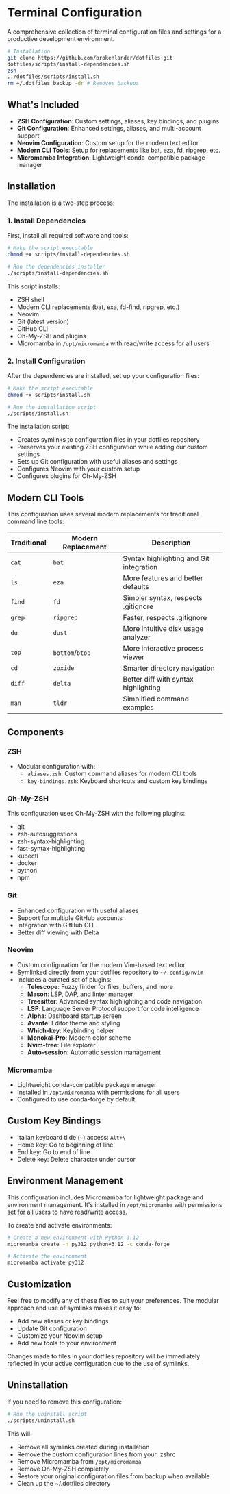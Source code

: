 # Terminal Configuration

A comprehensive collection of terminal configuration files and settings for a productive development environment.

```bash
# Installation
git clone https://github.com/brokenlander/dotfiles.git
dotfiles/scripts/install-dependencies.sh
zsh
../dotfiles/scripts/install.sh
rm ~/.dotfiles_backup -dr # Removes backups
```

## What's Included

- **ZSH Configuration**: Custom settings, aliases, key bindings, and plugins
- **Git Configuration**: Enhanced settings, aliases, and multi-account support
- **Neovim Configuration**: Custom setup for the modern text editor
- **Modern CLI Tools**: Setup for replacements like bat, eza, fd, ripgrep, etc.
- **Micromamba Integration**: Lightweight conda-compatible package manager

## Installation

The installation is a two-step process:

### 1. Install Dependencies

First, install all required software and tools:

```bash
# Make the script executable
chmod +x scripts/install-dependencies.sh

# Run the dependencies installer
./scripts/install-dependencies.sh
```

This script installs:

- ZSH shell
- Modern CLI replacements (bat, exa, fd-find, ripgrep, etc.)
- Neovim
- Git (latest version)
- GitHub CLI
- Oh-My-ZSH and plugins
- Micromamba in `/opt/micromamba` with read/write access for all users

### 2. Install Configuration

After the dependencies are installed, set up your configuration files:

```bash
# Make the script executable
chmod +x scripts/install.sh

# Run the installation script
./scripts/install.sh
```

The installation script:

- Creates symlinks to configuration files in your dotfiles repository
- Preserves your existing ZSH configuration while adding our custom settings
- Sets up Git configuration with useful aliases and settings
- Configures Neovim with your custom setup
- Configures plugins for Oh-My-ZSH

## Modern CLI Tools

This configuration uses several modern replacements for traditional command line tools:

| Traditional | Modern Replacement | Description                             |
| ----------- | ------------------ | --------------------------------------- |
| `cat`       | `bat`              | Syntax highlighting and Git integration |
| `ls`        | `eza`              | More features and better defaults       |
| `find`      | `fd`               | Simpler syntax, respects .gitignore     |
| `grep`      | `ripgrep`          | Faster, respects .gitignore             |
| `du`        | `dust`             | More intuitive disk usage analyzer      |
| `top`       | `bottom`/`btop`    | More interactive process viewer         |
| `cd`        | `zoxide`           | Smarter directory navigation            |
| `diff`      | `delta`            | Better diff with syntax highlighting    |
| `man`       | `tldr`             | Simplified command examples             |

## Components

### ZSH

- Modular configuration with:
  - `aliases.zsh`: Custom command aliases for modern CLI tools
  - `key-bindings.zsh`: Keyboard shortcuts and custom key bindings

### Oh-My-ZSH

This configuration uses Oh-My-ZSH with the following plugins:

- git
- zsh-autosuggestions
- zsh-syntax-highlighting
- fast-syntax-highlighting
- kubectl
- docker
- python
- npm

### Git

- Enhanced configuration with useful aliases
- Support for multiple GitHub accounts
- Integration with GitHub CLI
- Better diff viewing with Delta

### Neovim

- Custom configuration for the modern Vim-based text editor
- Symlinked directly from your dotfiles repository to `~/.config/nvim`
- Includes a curated set of plugins:
  - **Telescope**: Fuzzy finder for files, buffers, and more
  - **Mason**: LSP, DAP, and linter manager
  - **Treesitter**: Advanced syntax highlighting and code navigation
  - **LSP**: Language Server Protocol support for code intelligence
  - **Alpha**: Dashboard startup screen
  - **Avante**: Editor theme and styling
  - **Which-key**: Keybinding helper
  - **Monokai-Pro**: Modern color scheme
  - **Nvim-tree**: File explorer
  - **Auto-session**: Automatic session management

### Micromamba

- Lightweight conda-compatible package manager
- Installed in `/opt/micromamba` with permissions for all users
- Configured to use conda-forge by default

## Custom Key Bindings

- Italian keyboard tilde (`~`) access: `Alt+\`
- Home key: Go to beginning of line
- End key: Go to end of line
- Delete key: Delete character under cursor

## Environment Management

This configuration includes Micromamba for lightweight package and environment management. It's installed in `/opt/micromamba` with permissions set for all users to have read/write access.

To create and activate environments:

```bash
# Create a new environment with Python 3.12
micromamba create -n py312 python=3.12 -c conda-forge

# Activate the environment
micromamba activate py312
```

## Customization

Feel free to modify any of these files to suit your preferences. The modular approach and use of symlinks makes it easy to:

- Add new aliases or key bindings
- Update Git configuration
- Customize your Neovim setup
- Add new tools to your environment

Changes made to files in your dotfiles repository will be immediately reflected in your active configuration due to the use of symlinks.

## Uninstallation

If you need to remove this configuration:

```bash
# Run the uninstall script
./scripts/uninstall.sh
```

This will:

- Remove all symlinks created during installation
- Remove the custom configuration lines from your .zshrc
- Remove Micromamba from `/opt/micromamba`
- Remove Oh-My-ZSH completely
- Restore your original configuration files from backup when available
- Clean up the ~/.dotfiles directory
